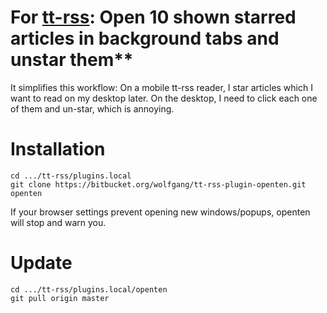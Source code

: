 # For [tt-rss](http://tt-rss.org): Open 10 shown starred articles in background tabs and unstar them**

It simplifies this workflow: On a mobile tt-rss reader, I star articles which I want to read on my desktop 
later. On the desktop, I need to click each one of them and un-star, which is annoying.

# Installation

```
cd .../tt-rss/plugins.local
git clone https://bitbucket.org/wolfgang/tt-rss-plugin-openten.git openten
```

If your browser settings prevent opening new windows/popups, openten will stop and warn you.

# Update

```
cd .../tt-rss/plugins.local/openten
git pull origin master
```

